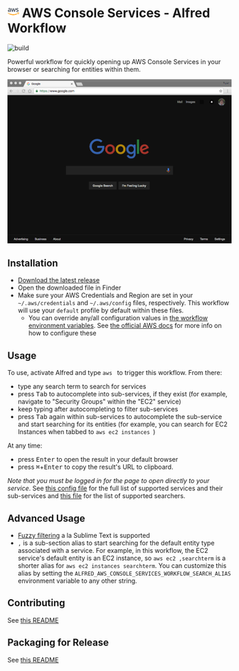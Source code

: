 # <img src="icon.png" width="26"> AWS Console Services - Alfred Workflow

![build](https://github.com/rkoval/alfred-aws-console-services-workflow/workflows/build/badge.svg)

Powerful workflow for quickly opening up AWS Console Services in your browser or searching for entities within them.

![AWS Console Services - Alfred Workflow Demo](demo.gif)

## Installation
- [Download the latest release](https://github.com/rkoval/alfred-aws-console-services-workflow/releases)
- Open the downloaded file in Finder
- Make sure your AWS Credentials and Region are set in your `~/.aws/credentials` and `~/.aws/config` files, respectively. This workflow will use your `default` profile by default within these files.
  - You can override any/all configuration values in [the workflow environment variables](https://www.alfredapp.com/help/workflows/advanced/variables/#environment). See [the official AWS docs](https://docs.aws.amazon.com/sdk-for-go/v1/developer-guide/configuring-sdk.html#specifying-the-region) for more info on how to configure these

## Usage
To use, activate Alfred and type `aws ` to trigger this workflow. From there:

- type any search term to search for services
- press <kbd>Tab</kbd> to autocomplete into sub-services, if they exist (for example, navigate to "Security Groups" within the "EC2" service)
- keep typing after autocompleting to filter sub-services
- press <kbd>Tab</kbd> again within sub-services to autocomplete the sub-service and start searching for its entities (for example, you can search for EC2 Instances when tabbed to `aws ec2 instances `)

At any time:
- press <kbd>Enter</kbd> to open the result in your default browser
- press <kbd>⌘</kbd>+<kbd>Enter</kbd> to copy the result's URL to clipboard.

*Note that you must be logged in for the page to open directly to your service*. See [this config file](console-services.yml) for the full list of supported services and their sub-services and [this file](https://github.com/rkoval/alfred-aws-console-services-workflow/blob/master/searchtypes/search_types.go) for the list of supported searchers.

## Advanced Usage

- [Fuzzy filtering](https://godoc.org/github.com/deanishe/awgo/fuzzy) a la Sublime Text is supported
- `,` is a sub-section alias to start searching for the default entity type associated with a service. For example, in this workflow, the EC2 service's default entity is an EC2 instance, so `aws ec2 ,searchterm` is a shorter alias for `aws ec2 instances searchterm`. You can customize this alias by setting the `ALFRED_AWS_CONSOLE_SERVICES_WORKFLOW_SEARCH_ALIAS` environment variable to any other string.

## Contributing

See [this README](CONTRIBUTING.md)

## Packaging for Release

See [this README](release_tools/README.md)
